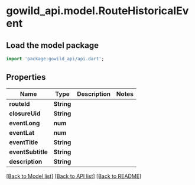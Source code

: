 # gowild_api.model.RouteHistoricalEvent

## Load the model package
```dart
import 'package:gowild_api/api.dart';
```

## Properties
Name | Type | Description | Notes
------------ | ------------- | ------------- | -------------
**routeId** | **String** |  | 
**closureUid** | **String** |  | 
**eventLong** | **num** |  | 
**eventLat** | **num** |  | 
**eventTitle** | **String** |  | 
**eventSubtitle** | **String** |  | 
**description** | **String** |  | 

[[Back to Model list]](../README.md#documentation-for-models) [[Back to API list]](../README.md#documentation-for-api-endpoints) [[Back to README]](../README.md)


